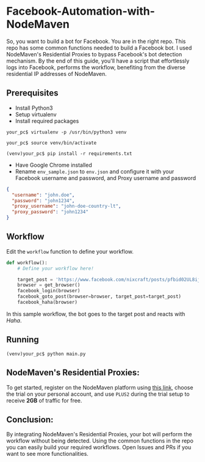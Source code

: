 # Facebook-Automation-with-NodeMaven

So, you want to build a bot for Facebook. You are in the right repo. This repo has some common 
functions needed to build a Facebook bot. I used NodeMaven's Residential Proxies to bypass Facebook's bot detection 
mechanism. By the end of this guide, you'll have a script that effortlessly logs into Facebook, 
performs the workflow, benefiting from the diverse residential IP addresses of NodeMaven.

## Prerequisites

- Install Python3
- Setup virtualenv
- Install required packages

```console
your_pc$ virtualenv -p /usr/bin/python3 venv
```

```console
your_pc$ source venv/bin/activate
```

```console
(venv)your_pc$ pip install -r requirements.txt
```

- Have Google Chrome installed
- Rename `env_sample.json` to `env.json` and configure it with your Facebook username and password, and Proxy username and password
```json
{
  "username": "john.doe",
  "password": "john1234",
  "proxy_username": "john-doe-country-lt",
  "proxy_password": "john1234"
}
```

## Workflow
Edit the `workflow` function to define your workflow.

```python
def workflow():
    # Define your workflow here!

    target_post = 'https://www.facebook.com/nixcraft/posts/pfbid02UL8ijMgqMgDJ6aqiu6bHEaFmaFG519Nf58oNXcUQrYvi84tgUb5idhQnTpEDeFAHl'
    browser = get_browser()
    facebook_login(browser)
    facebook_goto_post(browser=browser, target_post=target_post)
    facebook_haha(browser)
```
In this sample workflow, the bot goes to the target post and reacts with _Haha_.

## Running

```console
(venv)your_pc$ python main.py
```

## NodeMaven's Residential Proxies:

To get started, register on the NodeMaven platform using [this link](https://go.nodemaven.com/proxies17), choose the trial on your personal account, and use `PLUS2` during the trial setup to receive **2GB** of traffic for free.

## Conclusion:

By integrating NodeMaven's Residential Proxies, your bot will perform the workflow without being detected. 
Using the common functions in the repo you can easily build your required workflows. Open Issues and PRs if you want to see 
more functionalities.
